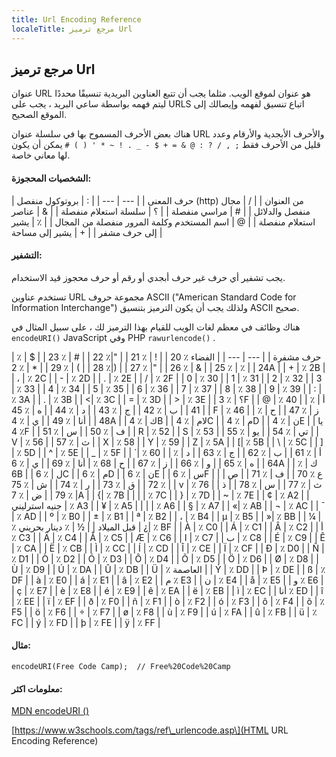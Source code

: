 ```yaml
---
title: Url Encoding Reference
localeTitle: مرجع ترميز Url
---
```

## مرجع ترميز Url

عنوان URL هو عنوان لموقع الويب. مثلما يجب أن تتبع العناوين البريدية تنسيقًا محددًا ليتم فهمه بواسطة ساعي البريد ، يجب على URLS اتباع تنسيق لفهمه وإيصالك إلى الموقع الصحيح.

هناك بعض الأحرف المسموح بها في سلسلة عنوان URL والأحرف الأبجدية والأرقام وعدد قليل من الأحرف فقط `; , / ? : @ & = + $ - _ . ! ~ * ' ( ) #` يمكن أن يكون لها معاني خاصة.

#### الشخصيات المحجوزة:

| حرف المعنى | | --- | --- | | : | بروتوكول منفصل (http) من العنوان | | / | مجال منفصل والدلائل | | # | مراسي منفصلة | | ؟ | سلسلة استعلام منفصلة | | & | عناصر استعلام منفصلة | | @ | اسم المستخدم وكلمة المرور منفصلة من المجال | | ٪ | يشير إلى حرف مشفر | | + | يشير إلى مساحة |

#### التشفير:

يجب تشفير أي حرف غير حرف أبجدي أو رقم أو حرف محجوز قيد الاستخدام.

تستخدم عناوين URL مجموعة حروف ASCII ("American Standard Code for Information Interchange") ولذلك يجب أن يكون الترميز بتنسيق ASCII صحيح.

هناك وظائف في معظم لغات الويب للقيام بهذا الترميز لك ، على سبيل المثال في `encodeURI()` JavaScript وفي PHP `rawurlencode()` .

| حرف مشفرة | | --- | --- | | الفضاء ٪ 20 | | ! | ٪ 21 | | "|٪ 22 | | # | ٪ 23 | | $ | ٪ 24 | | ٪ | ٪ 25 | | & | ٪ 26 | | "| ٪ 27 | | (|٪ 28 | | ) | ٪ 29 | | \* | ٪ 2A | | + | ٪ 2B | | ، | ٪ 2C | | - | ٪ 2D | | . | ٪ 2E | | / | ٪ 2F | | 0 | ٪ 30 | | 1 | ٪ 31 | | 2 | ٪ 32 | | 3 | ٪ 33 | | 4 | ٪ 34 | | 5 | ٪ 35 | | 6 | ٪ 36 | | 7 | ٪ 37 | | 8 | ٪ 38 | | 9 | ٪ 39 | | : | ٪ 3A | | . | ٪ 3B | | <| ٪ 3C | | = | ٪ 3D | | > | ٪ 3E | | ؟ | ٪ 3F | | @ | ٪ 40 | | أ | ٪ 41 | | ب | ٪ 42 | | ج | ٪ 43 | | د | ٪ 44 | | ه | ٪ 45 | | F | ٪ 46 | | ز | ٪ 47 | | ح | ٪ 48 | | أنا | ٪ 49 | | ي | ٪ 4A | | ك | ٪ 4B | | لام | ٪ 4C | | م | ٪ 4D | | ن | ٪ 4E | | يا ٪ 4F | | ف | ٪ 50 | | س | ٪ 51 | | R | ٪ 52 | | S | ٪ 53 | | تي | ٪ 54 | | يو | ٪ 55 | | V | ٪ 56 | | ث | ٪ 57 | | X | ٪ 58 | | Y | ٪ 59 | | Z | ٪ 5A | | \[| ٪ 5B | | \\ | ٪ 5C | | \] | ٪ 5D | | ^ | ٪ 5E | | \_ | ٪ 5F | | \`| ٪ 60 | | أ | ٪ 61 | | ب | ٪ 62 | | ج | ٪ 63 | | د | ٪ 64 | | ه | ٪ 65 | | و | ٪ 66 | | ز | ٪ 67 | | ح | 68 ٪ | أنا | ٪ 69 | | ي | ٪ 6A | | ك | ٪ 6B | | ل | ٪ 6C | | م | ٪ 6D | | ن | ٪ 6E | | س | ٪ 6F | | ع ٪ 70 | | ف | ٪ 71 | | ص | ٪ 72 | | ق | ٪ 73 | | ر | ٪ 74 | | ش | ٪ 75 | | v | ٪ 76 | | ث | ٪ 77 | | س | ٪ 78 | | ذ | ٪ 79 | | ض | ٪ 7A | | {| ٪ 7B | | | | ٪ 7C | | } | ٪ 7D | | ~ | ٪ 7E | | ¢ | ٪ A2 | | جنيه استرليني | ٪ A3 | | ¥ | ٪ A5 | | | | ٪ A6 | | § | ٪ A7 | | «| ٪ AB | | ¬ | ٪ AC | | ¯ | ٪ AD | | º | ٪ B0 | | ± | ٪ B1 | | ª | ٪ B2 | | ، | ٪ B4 | | µ | ٪ B5 | | »| ٪ BB | | ¼ | ٪ قبل الميلاد | | ½ | ٪ دينار بحريني | ¿| ٪ BF | | À | ٪ C0 | | Á | ٪ C1 | | Â | ٪ C2 | | أ ٪ C3 | | Ä | ٪ C4 | | Å | ٪ C5 | | Æ | ٪ C6 | | ا | ٪ C7 | | ب | ٪ C8 | | É | ٪ C9 | | Ê | ٪ CA | | Ë | ٪ CB | | Ì | ٪ CC | | Í | ٪ CD | | Î | ٪ CE | | Ï | ٪ CF | | Ð | ٪ D0 | | Ñ ​​| ٪ D1 | | Ò | ٪ D2 | | Ó | ٪ D3 | | Ô | ٪ D4 | | Õ | ٪ D5 | | Ö | ٪ D6 | | Ø | ٪ D8 | | Ù | ٪ D9 | | Ú | ٪ DA | | Û | ٪ DB | | Ü | ٪ العاصمة | | Ý | ٪ DD | | Þ | ٪ DE | | ß | ٪ DF | | à | ٪ E0 | | á | ٪ E1 | | â | ٪ E2 | | م ٪ E3 | | ن | ٪ E4 | | å | ٪ E5 | | و ٪ E6 | | ç | ٪ E7 | | è | ٪ E8 | | é | ٪ E9 | | ê | ٪ EA | | ë | ٪ EB | | ì | ٪ EC | | أنا ٪ ED | | î | ٪ EE | | ï | ٪ EF | | ð | ٪ F0 | | ñ | ٪ F1 | | ò | ٪ F2 | | ó | ٪ F3 | | ô | ٪ F4 | | õ | ٪ F5 | | ö | ٪ F6 | | ÷ | ٪ F7 | | ø | ٪ F8 | | ù | ٪ F9 | | ú | ٪ FA | | û | ٪ FB | | ü | ٪ FC | | ý | ٪ FD | | þ | ٪ FE | | ÿ | ٪ FF |

#### مثال:

 `encodeURI(Free Code Camp); 
 // Free%20Code%20Camp 
` 

#### معلومات اكثر:

[MDN encodeURI ()](https://developer.mozilla.org/en-US/docs/Web/JavaScript/Reference/Global_Objects/encodeURI)

\[https://www.w3schools.com/tags/ref\_urlencode.asp\](HTML URL Encoding Reference)